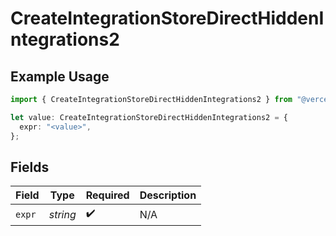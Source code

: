 # CreateIntegrationStoreDirectHiddenIntegrations2

## Example Usage

```typescript
import { CreateIntegrationStoreDirectHiddenIntegrations2 } from "@vercel/sdk/models/createintegrationstoredirectop.js";

let value: CreateIntegrationStoreDirectHiddenIntegrations2 = {
  expr: "<value>",
};
```

## Fields

| Field              | Type               | Required           | Description        |
| ------------------ | ------------------ | ------------------ | ------------------ |
| `expr`             | *string*           | :heavy_check_mark: | N/A                |